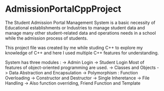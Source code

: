 # AdmissionPortalCppProject
The Student Admission Portal Management System is a basic necessity of Educational establishments or Industries to manage student data and manage many other student-related data and operations needs in a school while the admission process of students.

This project file was created by me while studing C++ to explore my knowledge of C++ and here I used multiple C++ features for understanding.

System has three modules :
   -> Admin   Login
   -> Student Login
Most of features of object-oriented programming are used.
   -> Classes and Objects
   -> Data Abstraction and Encapsulation
   -> Polymorphism : Function Overloading
   -> Constructor and Destructor 
   -> Single Inheretance
   -> File Handling
   -> Also function overriding, Friend Function and Template
